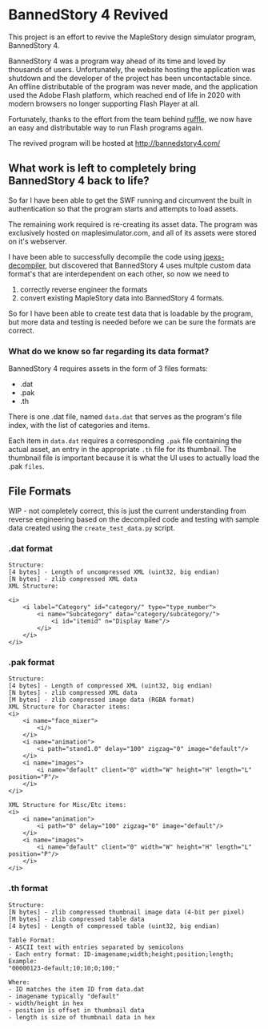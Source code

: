 # BannedStory 4 Revived
This project is an effort to revive the MapleStory design simulator program, BannedStory 4.

BannedStory 4 was a program way ahead of its time and loved by thousands of users. Unfortunately, the website hosting the application was shutdown and the developer of the project has been uncontactable since. An offline distributable of the program was never made, and the application used the Adobe Flash platform, which reached end of life in 2020 with modern browsers no longer supporting Flash Player at all.

Fortunately, thanks to the effort from the team behind [ruffle](https://github.com/ruffle-rs/ruffle/), we now have an easy and distributable way to run Flash programs again.

The revived program will be hosted at http://bannedstory4.com/

## What work is left to completely bring BannedStory 4 back to life?

So far I have been able to get the SWF running and circumvent the built in authentication so that the program starts and attempts to load assets.

The remaining work required is re-creating its asset data. The program was exclusively hosted on maplesimulator.com, and all of its assets were stored on it's webserver. 

I have been able to successfully decompile the code using [jpexs-decompiler](https://github.com/jindrapetrik/jpexs-decompiler), but discovered that BannedStory 4 uses multple custom data format's that are interdependent on each other, so now we need to 

1. correctly reverse engineer the formats
2. convert existing MapleStory data into BannedStory 4 formats.

So for I have been able to create test data that is loadable by the program, but more data and testing is needed before we can be sure the formats are correct.

### What do we know so far regarding its data format?
BannedStory 4 requires assets in the form of 3 files formats:
- .dat 
- .pak
- .th

There is one .dat file, named `data.dat` that serves as the program's file index, with the list of categories and items.

Each item in `data.dat` requires a corresponding `.pak` file containing the actual asset, an entry in the appropriate `.th` file for its thumbnail. The thumbnail file is important because it is what the UI uses to actually load the .pak `files`.

## File Formats
WIP - not completely correct, this is just the current understanding from reverse engineering based on the decompiled code and testing with sample data created using the `create_test_data.py` script.

### .dat format
```
Structure:
[4 bytes] - Length of uncompressed XML (uint32, big endian)
[N bytes] - zlib compressed XML data
XML Structure:

<i>
    <i label="Category" id="category/" type="type_number">
        <i name="Subcategory" data="category/subcategory/">
            <i id="itemid" n="Display Name"/>
        </i>
    </i>
</i>
```
### .pak format
```
Structure:
[4 bytes] - Length of compressed XML (uint32, big endian)
[N bytes] - zlib compressed XML data
[M bytes] - zlib compressed image data (RGBA format)
XML Structure for Character items:
<i>
    <i name="face_mixer">
        <i/>
    </i>
    <i name="animation">
        <i path="stand1.0" delay="100" zigzag="0" image="default"/>
    </i>
    <i name="images">
        <i name="default" client="0" width="W" height="H" length="L" position="P"/>
    </i>
</i>

XML Structure for Misc/Etc items:
<i>
    <i name="animation">
        <i path="0" delay="100" zigzag="0" image="default"/>
    </i>
    <i name="images">
        <i name="default" client="0" width="W" height="H" length="L" position="P"/>
    </i>
</i>
```

### .th format
```
Structure:
[N bytes] - zlib compressed thumbnail image data (4-bit per pixel)
[M bytes] - zlib compressed table data
[4 bytes] - Length of compressed table (uint32, big endian)

Table Format:
- ASCII text with entries separated by semicolons
- Each entry format: ID-imagename;width;height;position;length;
Example:
"00000123-default;10;10;0;100;"

Where:
- ID matches the item ID from data.dat
- imagename typically "default"
- width/height in hex
- position is offset in thumbnail data
- length is size of thumbnail data in hex
```